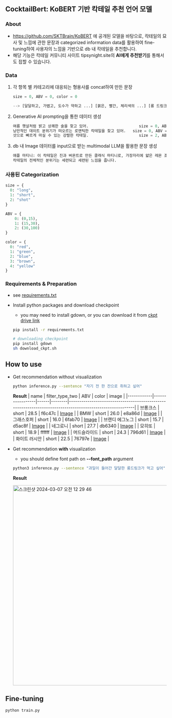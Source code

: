 ## CocktailBert: KoBERT 기반 칵테일 추천 언어 모델

### About

- https://github.com/SKTBrain/KoBERT 에 공개된 모델을 바탕으로, 칵테일의 묘사 및 느낌에 관한 문장과 categorized information data를 활용하여 fine-tuning하여 사용자의 느낌을 기반으로 db 내 칵테일을 추천합니다.
- 해당 기능은 칵테일 커뮤니티 사이트 tipsynight.site의 **AI에게 추천받기**를 통해서도 접할 수 있습니다.

### Data
1. 각 항목 별 카테고리에 대응되는 형용사를 concat하여 만든 문장

    ```python
    size = 0, ABV = 0, color = 0
    
    --> [달달하고, 가볍고, 도수가 약하고 ...] [붉은, 빨간, 체리색의 ...] [롱 드링크, 양 많은 칵테일]
    ```
    
2. Generative AI prompting을 통한 데이터 생성
    
    ```python
    여름 햇살처럼 밝고 상쾌한 술을 찾고 있어.	                  size = 0, ABV = 1, color = 4
    낭만적인 데이트 분위기가 떠오르는 로맨틱한 칵테일을 찾고 있어.   size = 0, ABV = 1, color = 0
    샷으로 빠르게 마실 수 있는 강렬한 칵테일.	                  size = 2, ABV = 2, color = 3
    ```
    
3. db 내 Image 데이터를 input으로 받는 multimodal LLM을 활용한 문장 생성
    
    ```python
    애플 마티니: 이 칵테일은 진과 버몬트로 만든 클래식 마티니로, 가장자리에 얇은 레몬 조각을 얹은 차가운 잔에 담겨 제공됩니다. 
    칵테일의 전체적인 분위기는 세련되고 세련된 느낌을 줍니다.
    ```

### 사용된 Categorization

  ```python
  size = {
    0: "long",
    1: "short",
    2: "shot"
  }

  ABV = {
      0: (0,15),
      1: (15,30),
      2: (30,100)
  }

  color = {
    0: "red",
    1: "green",
    2: "blue",
    3: "brown",
    4: "yellow"
  }
  ```

### Requirements & Preparation

- see [requirements.txt](https://github.com/AlongwithKiman/cocktailbert/blob/main/requirements.txt)
- Install python packages and download checkpoint

  - you may need to install gdown, or you can download it from [ckpt drive link](https://drive.google.com/file/d/1olPNiRHSs1qzyHxFb72cR4Sw8OX87dSW/view)

  ```sh
  pip install -r requirements.txt

  # downloading checkpoint
  pip install gdown
  sh download_ckpt.sh
  ```

## How to use

- Get recommendation without visualization

  ```sh
  python inference.py --sentence "자기 전 한 잔으로 취하고 싶어"

  ```

  **Result**
  | name | filter_type_two | ABV | color | image |
  |------------|-----------------|------|--------|----------------------------------------------------------------------------------------------------------|
  | 브롱크스 | short | 28.5 | f6c47c | [Image](https://qualla-image.s3.ap-northeast-2.amazonaws.com/brunch.jpg) |
  | BMW | short | 26.0 | e8a86d | [Image](https://qualla-image.s3.ap-northeast-2.amazonaws.com/bmw.jpg) |
  | 그래스호퍼 | short | 16.0 | 6fab70 | [Image](https://qualla-image.s3.ap-northeast-2.amazonaws.com/grasshopper.jpg) |
  | 브랜디 에그노그 | short | 15.7 | d5ac8f | [Image](https://qualla-image.s3.ap-northeast-2.amazonaws.com/brandy-eggnog.jpg) |
  | 네그로니 | short | 27.7 | db6340 | [Image](https://qualla-image.s3.ap-northeast-2.amazonaws.com/negroni.jpg) |
  | 모히또 | short | 18.9 | ffffff | [Image](https://qualla-image.s3.ap-northeast-2.amazonaws.com/mojito.jpg) |
  | 머드슬라이드 | short | 24.3 | 796d61 | [Image](https://qualla-image.s3.ap-northeast-2.amazonaws.com/mudslide.jpg) |
  | 화이트 러시안 | short | 22.5 | 76797e | [Image](https://qualla-image.s3.ap-northeast-2.amazonaws.com/white-russian.jpg) |

- Get recommendation **with** visualization

  - you should define font path on **--font_path** argument


  ```sh
  python3 inference.py --sentence "과일이 들어간 달달한 롱드링크가 먹고 싶어" --visualize --font_path "./fonts/NanumGothic.ttf"

  ```

  **Result**
  
  <img width="625" alt="스크린샷 2024-03-07 오전 12 29 46" src="https://github.com/AlongwithKiman/cocktailbert/assets/43671432/d21aa6f1-9b5a-464f-98eb-d3849f5ef31f">

## Fine-tuning

```sh
python train.py

```

